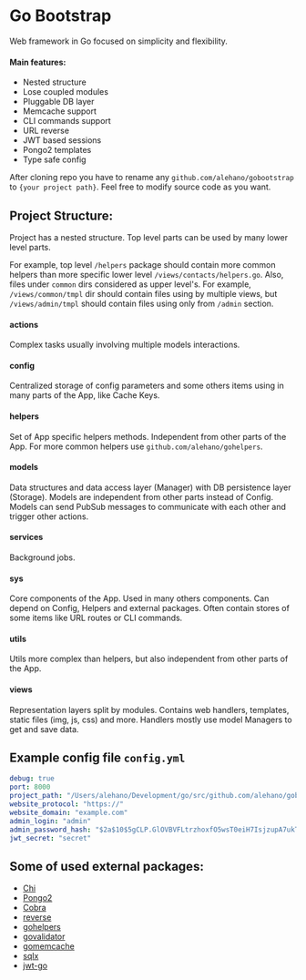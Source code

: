 # Go Bootstrap

Web framework in Go focused on simplicity and flexibility. 

#### Main features:

* Nested structure
* Lose coupled modules
* Pluggable DB layer
* Memcache support
* CLI commands support
* URL reverse
* JWT based sessions
* Pongo2 templates
* Type safe config

After cloning repo you have to rename any `github.com/alehano/gobootstrap` to 
`{your project path}`. Feel free to modify source code as you want.

## Project Structure:

Project has a nested structure. Top level parts can be used by many lower level parts.

For example, top level `/helpers` package should contain more common helpers 
than more specific lower level `/views/contacts/helpers.go`.
Also, files under `common` dirs considered as upper level's. For example,
`/views/common/tmpl` dir should contain files using by multiple views, but
`/views/admin/tmpl` should contain files using only from `/admin` section.

#### actions
Complex tasks usually involving multiple models interactions.    

#### config
Centralized storage of config parameters and some others items
using in many parts of the App, like Cache Keys.

#### helpers
Set of App specific helpers methods. Independent from other parts of the App.
For more common helpers use `github.com/alehano/gohelpers`.

#### models
Data structures and data access layer (Manager) with DB persistence layer (Storage). 
Models are independent from other parts instead of Config. Models can send PubSub 
messages to communicate with each other and trigger other actions.

#### services
Background jobs.

#### sys
Core components of the App. Used in many others components.
Can depend on Config, Helpers and external packages.
Often contain stores of some items like URL routes or CLI commands.

#### utils
Utils more complex than helpers, but also independent from other parts of the App. 

#### views
Representation layers split by modules. Contains web handlers, templates, 
static files (img, js, css) and more. Handlers mostly use model Managers to
get and save data. 


## Example config file `config.yml`

```yaml
debug: true
port: 8000
project_path: "/Users/alehano/Development/go/src/github.com/alehano/gobootstrap"
website_protocol: "https://"
website_domain: "example.com"
admin_login: "admin"
admin_password_hash: "$2a$10$5gCLP.GlOVBVFLtrzhoxfO5wsT0eiH7IsjzupA7ukTyI/znLFotHu" # password is "admin"
jwt_secret: "secret"
```

## Some of used external packages:

* [Chi](https://github.com/go-chi/chi)
* [Pongo2](https://github.com/flosch/pongo2)
* [Cobra](https://github.com/spf13/cobra)
* [reverse](https://github.com/alehano/reverse)
* [gohelpers](https://github.com/alehano/gohelpers)
* [govalidator](https://github.com/asaskevich/govalidator)
* [gomemcache](https://github.com/bradfitz/gomemcache)
* [sqlx](https://github.com/jmoiron/sqlx)
* [jwt-go](https://github.com/dgrijalva/jwt-go)
